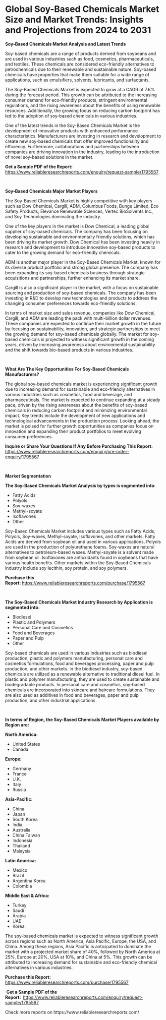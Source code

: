 <p><h1>Global Soy-Based Chemicals Market Size and Market Trends: Insights and Projections from 2024 to 2031</h1></p><p><strong>Soy-Based Chemicals Market Analysis and Latest Trends</strong></p>
<p><p>Soy-based chemicals are a range of products derived from soybeans and are used in various industries such as food, cosmetics, pharmaceuticals, and textiles. These chemicals are considered eco-friendly alternatives to petrochemicals due to their renewable and sustainable nature. Soy-based chemicals have properties that make them suitable for a wide range of applications, such as emulsifiers, solvents, lubricants, and surfactants.</p><p>The Soy-Based Chemicals Market is expected to grow at a CAGR of 7.6% during the forecast period. This growth can be attributed to the increasing consumer demand for eco-friendly products, stringent environmental regulations, and the rising awareness about the benefits of using renewable resources. Additionally, the growing focus on reducing carbon footprint has led to the adoption of soy-based chemicals in various industries.</p><p>One of the latest trends in the Soy-Based Chemicals Market is the development of innovative products with enhanced performance characteristics. Manufacturers are investing in research and development to create new soy-based chemicals that offer improved functionality and efficiency. Furthermore, collaborations and partnerships between companies are driving innovation in the industry, leading to the introduction of novel soy-based solutions in the market.</p></p>
<p><strong>Get a Sample PDF of the Report:&nbsp;</strong> <a href="https://www.reliableresearchreports.com/enquiry/request-sample/1795567">https://www.reliableresearchreports.com/enquiry/request-sample/1795567</a></p>
<p>&nbsp;</p>
<p><strong>Soy-Based Chemicals Major Market Players</strong></p>
<p><p>The Soy-Based Chemicals Market is highly competitive with key players such as Dow Chemical, Cargill, ADM, Columbus Foods, Bunge Limited, Eco Safety Products, Elevance Renewable Sciences, Vertec BioSolvents Inc., and Soy Technologies dominating the industry.</p><p>One of the key players in the market is Dow Chemical, a leading global supplier of soy-based chemicals. The company has been focusing on developing sustainable and environmentally friendly solutions, which has been driving its market growth. Dow Chemical has been investing heavily in research and development to introduce innovative soy-based products to cater to the growing demand for eco-friendly chemicals.</p><p>ADM is another major player in the Soy-Based Chemicals Market, known for its diverse product portfolio and strong global presence. The company has been expanding its soy-based chemicals business through strategic acquisitions and partnerships, further enhancing its market share.</p><p>Cargill is also a significant player in the market, with a focus on sustainable sourcing and production of soy-based chemicals. The company has been investing in R&D to develop new technologies and products to address the changing consumer preferences towards eco-friendly solutions.</p><p>In terms of market size and sales revenue, companies like Dow Chemical, Cargill, and ADM are leading the pack with multi-billion dollar revenues. These companies are expected to continue their market growth in the future by focusing on sustainability, innovation, and strategic partnerships to meet the growing demand for soy-based chemicals globally. The market for soy-based chemicals is projected to witness significant growth in the coming years, driven by increasing awareness about environmental sustainability and the shift towards bio-based products in various industries.</p></p>
<p>&nbsp;</p>
<p><strong>What Are The Key Opportunities For Soy-Based Chemicals Manufacturers?</strong></p>
<p><p>The global soy-based chemicals market is experiencing significant growth due to increasing demand for sustainable and eco-friendly alternatives in various industries such as cosmetics, food and beverage, and pharmaceuticals. The market is expected to continue expanding at a steady pace, driven by the rising awareness about the benefits of soy-based chemicals in reducing carbon footprint and minimizing environmental impact. Key trends include the development of new applications and technological advancements in the production process. Looking ahead, the market is poised for further growth opportunities as companies focus on innovation and expanding their product portfolios to meet evolving consumer preferences.</p></p>
<p><strong>Inquire or Share Your Questions If Any Before Purchasing This Report:</strong> <a href="https://www.reliableresearchreports.com/enquiry/pre-order-enquiry/1795567">https://www.reliableresearchreports.com/enquiry/pre-order-enquiry/1795567</a></p>
<p>&nbsp;</p>
<p><strong>Market Segmentation</strong></p>
<p><strong>The Soy-Based Chemicals Market Analysis by types is segmented into:</strong></p>
<p><ul><li>Fatty Acids</li><li>Polyols</li><li>Soy-waxes</li><li>Methyl-soyate</li><li>Isoflavones</li><li>Other</li></ul></p>
<p><p>Soy-Based Chemicals Market includes various types such as Fatty Acids, Polyols, Soy-waxes, Methyl-soyate, Isoflavones, and other markets. Fatty Acids are derived from soybean oil and used in various applications. Polyols are used in the production of polyurethane foams. Soy-waxes are natural alternatives to petroleum-based waxes. Methyl-soyate is a solvent made from soybean oil. Isoflavones are antioxidants found in soybeans that have various health benefits. Other markets within the Soy-Based Chemicals industry include soy lecithin, soy protein, and soy polymers.</p></p>
<p><strong>Purchase this Report:&nbsp;</strong><a href="https://www.reliableresearchreports.com/purchase/1795567">https://www.reliableresearchreports.com/purchase/1795567</a></p>
<p>&nbsp;</p>
<p><strong>The Soy-Based Chemicals Market Industry Research by Application is segmented into:</strong></p>
<p><ul><li>Biodiesel</li><li>Plastic and Polymers</li><li>Personal Care and Cosmetics</li><li>Food and Beverages</li><li>Paper and Pulp</li><li>Other</li></ul></p>
<p><p>Soy-based chemicals are used in various industries such as biodiesel production, plastic and polymers manufacturing, personal care and cosmetics formulations, food and beverages processing, paper and pulp production, and other markets. In the biodiesel industry, soy-based chemicals are utilized as a renewable alternative to traditional diesel fuel. In plastic and polymer manufacturing, they are used to create sustainable and biodegradable products. In personal care and cosmetics, soy-based chemicals are incorporated into skincare and haircare formulations. They are also used as additives in food and beverages, paper and pulp production, and other industrial applications.</p></p>
<p>&nbsp;</p>
<p><strong>In terms of Region, the Soy-Based Chemicals Market Players available by Region are:</strong></p>
<p>
    <p> <strong> North America: </strong>
        <ul>
            <li>United States</li>
            <li>Canada</li>
        </ul>
        </p> 
    <p> <strong> Europe: </strong>
        <ul>
            <li>Germany</li>
            <li>France</li>
            <li>U.K.</li>
            <li>Italy</li>
            <li>Russia</li>
        </ul>
        </p> 
    <p> <strong> Asia-Pacific: </strong>
        <ul>
            <li>China</li>
            <li>Japan</li>
            <li>South Korea</li>
            <li>India</li>
            <li>Australia</li>
            <li>China Taiwan</li>
            <li>Indonesia</li>
            <li>Thailand</li>
            <li>Malaysia</li>
        </ul>
        </p> 
    <p> <strong> Latin America: </strong>
        <ul>
            <li>Mexico</li>
            <li>Brazil</li>
            <li>Argentina Korea</li>
            <li>Colombia</li>
        </ul>
        </p> 
    <p> <strong> Middle East & Africa: </strong>
        <ul>
            <li>Turkey</li>
            <li>Saudi</li>
            <li>Arabia</li>
            <li>UAE</li>
            <li>Korea</li>
        </ul>
    </p>
    </p>
<p><p>The soy-based chemicals market is expected to witness significant growth across regions such as North America, Asia Pacific, Europe, the USA, and China. Among these regions, Asia Pacific is anticipated to dominate the market with a projected market share of 40%, followed by North America at 25%, Europe at 20%, USA at 10%, and China at 5%. This growth can be attributed to increasing demand for sustainable and eco-friendly chemical alternatives in various industries.</p></p>
<p><strong>Purchase this Report: </strong><a href="https://www.reliableresearchreports.com/purchase/1795567">https://www.reliableresearchreports.com/purchase/1795567</a></p>
<p>&nbsp;<strong>Get a Sample PDF of the Report:&nbsp;&nbsp;</strong><a href="https://www.reliableresearchreports.com/enquiry/request-sample/1795567">https://www.reliableresearchreports.com/enquiry/request-sample/1795567</a></p>
<p><strong></strong></p>
<p>Check more reports on https://www.reliableresearchreports.com/</p>